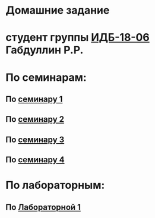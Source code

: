 # Домашние задание
# студент группы [ИДБ-18-06](https://github.com/stankin/design-part-1/wiki/list-idb-18-06) Габдуллин Р.Р.

# По cеминарам:
## По [семинару 1](https://github.com/stankin/design-part-1/wiki/sem1#%D0%9C%D0%B0..)
## По [семинару 2](https://github.com/stankin/design-part-1/wiki/sem2)
## По [семинару 3]()
## По [семинару 4]()

# По лабораторным:
## По [Лабораторной 1]()
